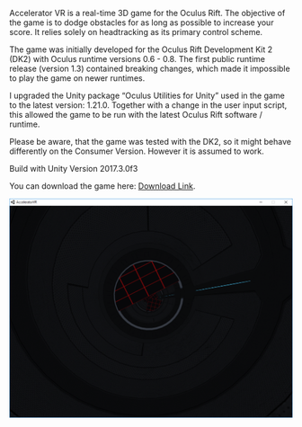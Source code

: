 Accelerator VR is a real-time 3D game for the Oculus Rift. The objective of the game is to dodge obstacles for as long as possible to increase your score. It relies solely on headtracking as its primary control scheme.

The game was initially developed for the Oculus Rift Development Kit 2 (DK2) with Oculus runtime versions 0.6 - 0.8. The first public runtime release (version 1.3) contained breaking changes, which made it impossible to play the game on newer runtimes.

I upgraded the Unity package “Oculus Utilities for Unity” used in the game to the latest version: 1.21.0. Together with a change in the user input script, this allowed the game to be run with the latest Oculus Rift software / runtime.

Please be aware, that the game was tested with the DK2, so it might behave differently on the Consumer Version. However it is assumed to work.

Build with Unity Version 2017.3.0f3

You can download the game here: <a target="_blank" href="https://drive.google.com/drive/folders/1s5dHHcSMQRsjphck1GJxgg-5gU09Xorx">Download Link</a>.

![Screenshot](img/acceleratorVr.png)
